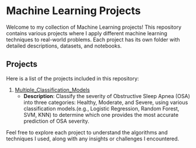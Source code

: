 # Machine Learning Projects

Welcome to my collection of Machine Learning projects! This repository contains various projects where I apply different machine learning techniques to real-world problems. Each project has its own folder with detailed descriptions, datasets, and notebooks.

## Projects

Here is a list of the projects included in this repository:

1. [Multiple_Classification_Models](./1_Multiple_Classification_Models/README.md)
   - **Description**: Classify the severity of Obstructive Sleep Apnea (OSA) into three categories: Healthy, Moderate, and Severe, using various classification models.(e.g., Logistic Regression, Random Forest, SVM, KNN) to determine which one provides the most accurate prediction of OSA severity.
   


Feel free to explore each project to understand the algorithms and techniques I used, along with any insights or challenges I encountered.

